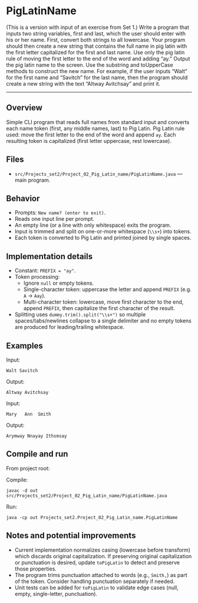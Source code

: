 # PigLatinName

(This is a version with input of an exercise from Set 1.) Write a program that
inputs two string variables, first and last, which the user should enter with his or
her name. First, convert both strings to all lowercase. Your program should then create
a new string that contains the full name in pig latin with the first letter capitalized
for the first and last name. Use only the pig latin rule of moving the first letter to the
end of the word and adding “ay.” Output the pig latin name to the screen. Use the
substring and toUpperCase methods to construct the new name.
For example, if the user inputs “Walt” for the first name and “Savitch” for the
last name, then the program should create a new string with the text “Altway
Avitchsay” and print it.

---

## Overview
Simple CLI program that reads full names from standard input 
and converts each name token (first, any middle names, last) to Pig Latin. 
Pig Latin rule used: move the first letter to the end of the word and append `ay`. 
Each resulting token is capitalized (first letter uppercase, rest lowercase).

## Files
- `src/Projects_set2/Project_02_Pig_Latin_name/PigLatinName.java` — main program.

## Behavior
- Prompts: `New name? (enter to exit)`.
- Reads one input line per prompt.
- An empty line (or a line with only whitespace) exits the program.
- Input is trimmed and split on one-or-more whitespace (`\\s+`) into tokens.
- Each token is converted to Pig Latin and printed joined by single spaces.

## Implementation details
- Constant: `PREFIX = "ay"`.
- Token processing:
  - Ignore `null` or empty tokens.
  - Single-character token: uppercase the letter and append `PREFIX` (e.g. `A` -> `Aay`).
  - Multi-character token: lowercase, move first character to the end, append `PREFIX`, then capitalize the first character of the result.
- Splitting uses `dummy.trim().split("\\s+")` so multiple spaces/tabs/newlines collapse to a single delimiter and no empty tokens are produced for leading/trailing whitespace.

## Examples
Input:
```
Walt Savitch
```
Output:
```
Altway Avitchsay
```

Input:
```
Mary   Ann  Smith
```
Output:
```
Arymway Nnayay Ithsmsay
```

## Compile and run
From project root:

Compile:
```
javac -d out src/Projects_set2/Project_02_Pig_Latin_name/PigLatinName.java
```

Run:
```
java -cp out Projects_set2.Project_02_Pig_Latin_name.PigLatinName
```

## Notes and potential improvements
- Current implementation normalizes casing (lowercase before transform) 
  which discards original capitalization. If preserving original capitalization 
  or punctuation is desired, update `toPigLatin` to detect and preserve those properties.
- The program trims punctuation attached to words (e.g., `Smith,`) as part of the token. 
  Consider handling punctuation separately if needed.
- Unit tests can be added for `toPigLatin` to validate edge cases 
  (null, empty, single-letter, punctuation).
